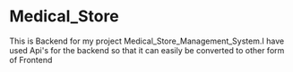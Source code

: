 # Medical_Store
This is Backend for my project Medical_Store_Management_System.I have used Api's for the backend so that it can easily be converted to other form of Frontend
